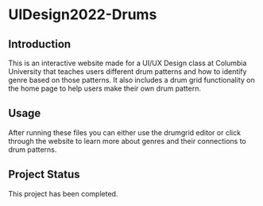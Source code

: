 # UIDesign2022-Drums

## Introduction
This is an interactive website made for a UI/UX Design class at Columbia University that teaches users different drum patterns and how to identify genre based on those patterns. It also includes a drum grid functionality on the home page to help users make their own drum pattern.
## Usage
After running these files you can either use the drumgrid editor or click through the website to learn more about genres and their connections to drum patterns.
## Project Status
This project has been completed.
